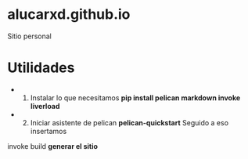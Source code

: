 # alucarxd.github.io
Sitio personal

# Utilidades

 - 1. Instalar lo que necesitamos
 **pip install pelican markdown invoke liverload**
-  2. Iniciar asistente de pelican
 **pelican-quickstart**
Seguido a eso insertamos

invoke build **generar el sitio**
